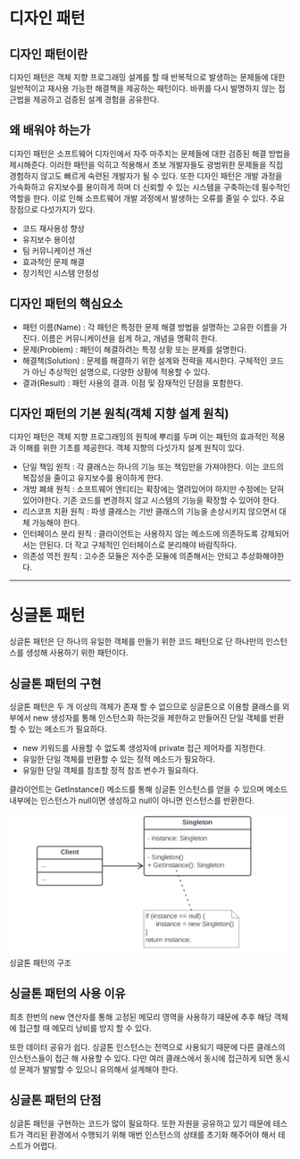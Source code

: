 # 디자인 패턴

## 디자인 패턴이란
디자인 패턴은 객체 지향 프로그래밍 설계를 할 때 반복적으로 발생하는 문제들에 대한 일반적이고 재사용 가능한 해결책을 제공하는 패턴이다. 바퀴를 다시 발명하지 않는 접근법을 제공하고 검증된 설계 경험을 공유한다.

## 왜 배워야 하는가
디자인 패턴은 소프트웨어 디자인에서 자주 마주치는 문제들에 대한 검증된 해결 방법을 제시해준다. 이러한 패턴을 익히고 적용해서 초보 개발자들도 광범위한 문제들을 직접 경험하지 않고도 빠르게 숙련된 개발자가 될 수 있다. 또한 디자인 패턴은 개발 과정을 가속화하고 유지보수를 용이하게 하며 더 신뢰할 수 있는 시스템을 구축하는데 필수적인 역할을 한다. 이로 인해 소프트웨어 개발 과정에서 발생하는 오류를 줄일 수 있다. 주요 장점으로 다섯가지가 있다.
- 코드 재사용성 향상
- 유지보수 용이성
- 팀 커뮤니케이션 개선
- 효과적인 문제 해결
- 장기적인 시스템 안정성

## 디자인 패턴의 핵심요소
- 패턴 이름(Name) : 각 패턴은 특정한 문제 해결 방법을 설명하는 고유한 이름을 가진다. 이름은 커뮤니케이션을 쉽게 하고, 개념을 명확히 한다.
- 문제(Problem) : 패턴이 해결하려는 특정 상황 또는 문제를 설명한다.
- 해결책(Solution) : 문제를 해결하기 위한 설계와 전략을 제시한다. 구체적인 코드가 아닌 추상적인 설명으로, 다양한 상황에 적용할 수 있다.
- 결과(Result) : 패턴 사용의 결과. 이점 및 잠재적인 단점을 포함한다.

## 디자인 패턴의 기본 원칙(객체 지향 설계 원칙)
디자인 패턴은 객체 지향 프로그래밍의 원칙에 뿌리를 두며 이는 패턴의 효과적인 적용과 이해를 위한 기초를 제공한다.
객체 지향의 다섯가지 설계 원칙이 있다.
- 단일 책임 원칙 : 각 클래스는 하나의 기능 또는 책임만을 가져야한다. 이는 코드의 복잡성을 줄이고 유지보수를 용이하게 한다.
- 개방 폐쇄 원칙 : 소프트웨어 엔티티는 확장에는 열려있어야 하지만 수정에는 닫혀있어야한다. 기존 코드를 변경하지 않고 시스템의 기능을 확장할 수 있어야 한다.
- 리스코프 치환 원칙 : 파생 클래스는 기반 클래스의 기능을 손상시키지 않으면서 대체 가능해야 한다.
- 인터페이스 분리 원칙 : 클라이언트는 사용하지 않는 메소드에 의존하도록 강제되어서는 안된다. 더 작고 구체적인 인터페이스로 분리해야 바람직하다.
- 의존성 역전 원칙 : 고수준 모듈은 저수준 모듈에 의존해서는 안되고 추상화해야한다.

---
# 싱글톤 패턴
싱글톤 패턴은 단 하나의 유일한 객체를 만들기 위한 코드 패턴으로 단 하나만의 인스턴스를 생성해 사용하기 위한 패턴이다. 

## 싱글톤 패턴의 구현
싱글톤 패턴은 두 개 이상의 객체가 존재 할 수 없으므로 싱글톤으로 이용할 클래스를 외부에서 new 생성자를 통해 인스턴스화 하는것을 제한하고 만들어진 단일 객체를 반환할 수 있는 메소드가 필요하다.
- new 키워드를 사용할 수 없도록 생성자에 private 접근 제어자를 지정한다.
- 유일한 단일 객체를 반환할 수 있는 정적 메소드가 필요하다.
- 유일한 단일 객체를 참조할 정적 참조 변수가 필요하다.

클라이언트는 GetInstance() 메소드를 통해 싱글톤 인스턴스를 얻을 수 있으며 메소드 내부에는 인스턴스가 null이면 생성하고 null이 아니면 인스턴스를 반환한다.

![](./Singleton.png)
싱글톤 패턴의 구조

## 싱글톤 패턴의 사용 이유
최초 한번의 new 연산자를 통해 고정된 메모리 영역을 사용하기 때문에 추후 해당 객체에 접근할 때 메모리 낭비를 방지 할 수 있다. 

또한 데이터 공유가 쉽다. 싱글톤 인스턴스는 전역으로 사용되기 때문에 다른 클래스의 인스턴스들이 접근 해 사용할 수 있다. 다만 여러 클래스에서 동시에 접근하게 되면 동시성 문제가 발발할 수 있으니 유의해서 설계해야 한다.

## 싱글톤 패턴의 단점
싱글톤 패턴을 구현하는 코드가 많이 필요하다. 또한 자원을 공유하고 있기 때문에 테스트가 격리된 환경에서 수행되기 위해 매번 인스턴스의 상태를 초기화 해주어야 해서 테스트가 어렵다.



